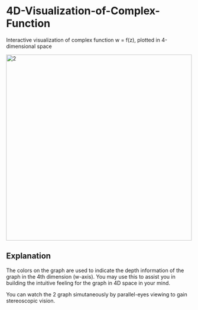 # 4D-Visualization-of-Complex-Function
Interactive visualization of complex function w = f(z), plotted in 4-dimensional space

<img width="502" alt="2" src="https://github.com/user-attachments/assets/072f8e18-1e22-4469-84c1-7efcfbe19645">


## Explanation
The colors on the graph are used to indicate the depth information of the graph in the 4th dimension (w-axis). You may use this to assist you in building the intuitive feeling for the graph in 4D space in your mind.

You can watch the 2 graph simutaneously by parallel-eyes viewing to gain stereoscopic vision.
